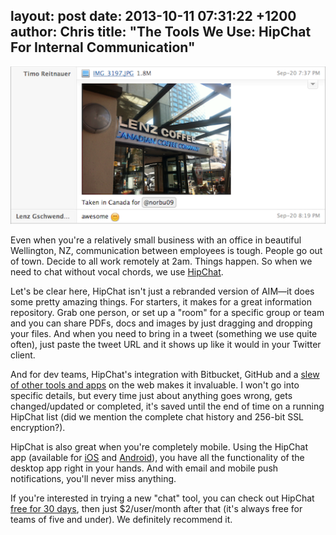 layout: post
date: 2013-10-11 07:31:22 +1200
author: Chris
title: "The Tools We Use: HipChat For Internal Communication"
----

![Screen Shot 2013-10-10 at 11.20.25.png](/media/2013-10-11-Screen_Shot_2013-10-10_at_11.20.25.png)

<!-- excerpt -->

Even when you're a relatively small business with an office in beautiful Wellington, NZ, communication between employees is tough. People go out of town. Decide to all work remotely at 2am. Things happen. So when we need to chat without vocal chords, we use [HipChat](https://www.hipchat.com/).

<!-- /excerpt --> 

Let's be clear here, HipChat isn't just a rebranded version of AIM—it does some pretty amazing things. For starters, it makes for a great information repository. Grab one person, or set up a "room" for a specific group or team and you can share PDFs, docs and images by just dragging and dropping your files. And when you need to bring in a tweet (something we use quite often), just paste the tweet URL and it shows up like it would in your Twitter client.

And for dev teams, HipChat's integration with Bitbucket, GitHub and a [slew of other tools and apps](http://help.hipchat.com/knowledgebase/topics/10037-integrations) on the web makes it invaluable. I won't go into specific details, but every time just about anything goes wrong, gets changed/updated or completed, it's saved until the end of time on a running HipChat list (did we mention the complete chat history and 256-bit SSL encryption?).

HipChat is also great when you're completely mobile. Using the HipChat app (available for [iOS](https://itunes.apple.com/us/app/hipchat/id418168984?mt=8) and [Android](https://play.google.com/store/apps/details?id=com.hipchat&hl=en)), you have all the functionality of the desktop app right in your hands. And with email and mobile push notifications, you'll never miss anything. 

If you're interested in trying a new "chat" tool, you can check out HipChat [free for 30 days](https://www.hipchat.com/pricing), then just $2/user/month after that (it's always free for teams of five and under). We definitely recommend it.

